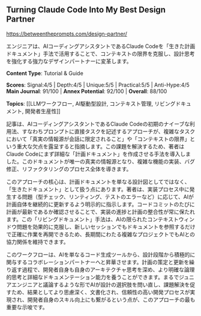 ## Turning Claude Code Into My Best Design Partner

https://betweentheprompts.com/design-partner/

エンジニアは、AIコーディングアシスタントであるClaude Codeを「生きた計画ドキュメント」手法で活用することで、コンテキストの限界を克服し、設計思考を強化する強力なデザインパートナーに変革します。

**Content Type**: Tutorial & Guide

**Scores**: Signal:4/5 | Depth:4/5 | Unique:5/5 | Practical:5/5 | Anti-Hype:4/5
**Main Journal**: 91/100 | **Annex Potential**: 92/100 | **Overall**: 88/100

**Topics**: [[LLMワークフロー, AI駆動型設計, コンテキスト管理, リビングドキュメント, 開発者生産性]]

記事は、AIコーディングアシスタントであるClaude Codeの初期のナイーブな利用法、すなわちプロンプトに直接タスクを記述するアプローチが、複雑なタスクにおいて「真実の情報源が会話に限定されること」や「コンテキストの限界」という重大な欠点を露呈すると指摘します。この課題を解決するため、著者はClaude Codeにまず詳細な「計画ドキュメント」を作成させる手法を導入しました。このドキュメントが唯一の真実の情報源となり、複雑な機能の実装、バグ修正、リファクタリングのプロセス全体を導きます。

このアプローチの核心は、計画ドキュメントを単なる設計図としてではなく、「生きたドキュメント」として扱う点にあります。著者は、実装プロセス中に発生する問題（型チェック、リンティング、テストのエラーなど）に応じて、AIが計画自体を継続的に更新するよう明示的に指示します。コードコミットのたびに計画が最新であるか確認させることで、実装の進捗と計画の整合性が常に保たれます。この「リビングドキュメント」手法は、AIの限られたコンテキストウィンドウ問題を効果的に克服し、新しいセッションでもドキュメントを参照するだけで正確に作業を再開できるため、長期間にわたる複雑なプロジェクトでもAIとの協力関係を維持できます。

このワークフローは、AIを単なるコード生成ツールから、設計段階から積極的に関与するコラボレーションパートナーへと昇華させます。計画の策定と更新を繰り返す過程で、開発者自身も自身のアーキテクチャ思考を深め、より明確な論理的思考と詳細なドキュメンテーション能力を養うことができます。まるでジュニアエンジニアと議論するような形でAIが設計の選択肢を問い直し、課題解決を促すため、結果としてより思慮深く、文書化され、信頼性の高い開発プロセスが実現され、開発者自身のスキル向上にも繋がるという点が、このアプローチの最も重要な示唆です。